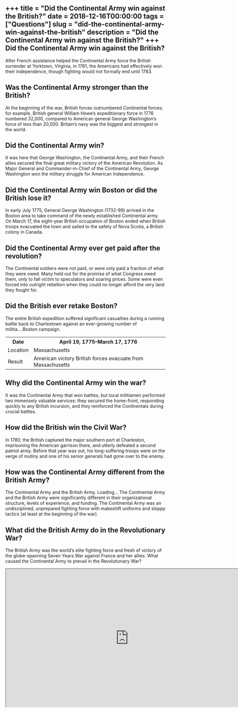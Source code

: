 +++
title = "Did the Continental Army win against the British?"
date = 2018-12-16T00:00:00
tags = ["Questions"]
slug = "did-the-continental-army-win-against-the-british"
description = "Did the Continental Army win against the British?"
+++
Did the Continental Army win against the British?
-------------------------------------------------

After French assistance helped the Continental Army force the British surrender at Yorktown, Virginia, in 1781, the Americans had effectively won their independence, though fighting would not formally end until 1783.

Was the Continental Army stronger than the British?
---------------------------------------------------

At the beginning of the war, British forces outnumbered Continental forces; for example, British general William Howe’s expeditionary force in 1776 numbered 32,000, compared to American general George Washington’s force of less than 20,000. Britain’s navy was the biggest and strongest in the world.

Did the Continental Army win?
-----------------------------

It was here that George Washington, the Continental Army, and their French allies secured the final great military victory of the American Revolution. As Major General and Commander-in-Chief of the Continental Army, George Washington won the military struggle for American Independence.

Did the Continental Army win Boston or did the British lose it?
---------------------------------------------------------------

In early July 1775, General George Washington (1732-99) arrived in the Boston area to take command of the newly established Continental army. On March 17, the eight-year British occupation of Boston ended when British troops evacuated the town and sailed to the safety of Nova Scotia, a British colony in Canada.

Did the Continental Army ever get paid after the revolution?
------------------------------------------------------------

The Continental soldiers were not paid, or were only paid a fraction of what they were owed. Many held out for the promise of what Congress owed them, only to fall victim to speculators and soaring prices. Some were even forced into outright rebellion when they could no longer afford the very land they fought for.

Did the British ever retake Boston?
-----------------------------------

The entire British expedition suffered significant casualties during a running battle back to Charlestown against an ever-growing number of militia….Boston campaign.

<table><tr><th>Date</th><th>April 19, 1775–March 17, 1776</th></tr><tr><td>Location</td><td>Massachusetts</td></tr><tr><td>Result</td><td>American victory British forces evacuate from Massachusetts</td></tr></table>

Why did the Continental Army win the war?
-----------------------------------------

It was the Continental Army that won battles, but local militiamen performed two immensely valuable services: they secured the home-front, responding quickly to any British incursion, and they reinforced the Continentals during crucial battles.

How did the British win the Civil War?
--------------------------------------

In 1780, the British captured the major southern port at Charleston, imprisoning the American garrison there, and utterly defeated a second patriot army. Before that year was out, his long-suffering troops were on the verge of mutiny and one of his senior generals had gone over to the enemy.

How was the Continental Army different from the British Army?
-------------------------------------------------------------

The Continental Army and the British Army. Loading… The Continental Army and the British Army were significantly different in their organizational structure, levels of experience, and funding. The Continental Army was an undisciplined, unprepared fighting force with makeshift uniforms and sloppy tactics (at least at the beginning of the war).

What did the British Army do in the Revolutionary War?
------------------------------------------------------

The British Army was the world’s elite fighting force and fresh of victory of the globe-spanning Seven Years War against France and her allies. What caused the Continental Army to prevail in the Revolutionary War?

<iframe allow="accelerometer; autoplay; clipboard-write; encrypted-media; gyroscope; picture-in-picture" allowfullscreen="" class="__youtube_prefs__  epyt-is-override  no-lazyload" data-no-lazy="1" data-origheight="433" data-origwidth="770" data-skipgform_ajax_framebjll="" height="433" id="_ytid_43851" loading="lazy" src="https://www.youtube.com/embed/gzALIXcY4pg?enablejsapi=1&autoplay=0&cc_load_policy=0&cc_lang_pref=&iv_load_policy=1&loop=0&modestbranding=0&rel=1&fs=1&playsinline=0&autohide=2&theme=dark&color=red&controls=1&" title="YouTube player" width="770"></iframe>